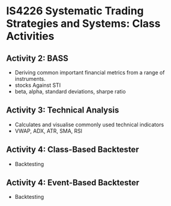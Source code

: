 # IS4226 Systematic Trading Strategies and Systems: Class Activities

## Activity 2: BASS
- Deriving common important financial metrics from a range of instruments.
- stocks Against STI
- beta, alpha, standard deviations, sharpe ratio

## Activity 3: Technical Analysis
- Calculates and visualise commonly used technical indicators
- VWAP, ADX, ATR, SMA, RSI

## Activity 4: Class-Based Backtester
- Backtesting

## Activity 4: Event-Based Backtester
- Backtesting

